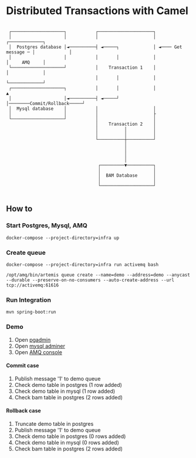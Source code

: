 # Distributed Transactions with Camel
```

 ┌────────────────────┐           ┌─────────────────────┐
 │                    │           │                     │                     ┌─────────────┐
 │  Postgres database │◄──────────┤ ◄─────┐             │ ◄──── Get message ─ │             │
 │                    │           │       │             │                     │     AMQ     │
 └────────────────────┘           │    Transaction 1    │                     │             │
                                  │       │             │                     └─────────────┘
 ┌────────────────────┐           │       │             │                            ▲
 │                    │◄──────────┤ ◄─────┘             │────────Commit/Rollback─────┘                            
 │  Mysql database    │           │                     │                            
 │                    │           │                     ├
 └────────────────────┘           │                     │
                                  │    Transaction 2    │
                                  │          │          │
                                  │          │          │
                                  └──────────┼──────────┘
                                             │
                                             │
                                             │
                                             │
                                   ┌─────────▼──────────┐
                                   │                    │
                                   │  BAM Database      │
                                   │                    │
                                   └────────────────────┘
 
```
## How to
### Start Postgres, Mysql, AMQ
```
docker-compose --project-directory=infra up 
```
### Create queue
```
docker-compose --project-directory=infra run activemq bash

/opt/amq/bin/artemis queue create --name=demo --address=demo --anycast --durable --preserve-on-no-consumers --auto-create-address --url tcp://activemq:61616
```
### Run Integration
```
mvn spring-boot:run
```

### Demo
1. Open [pgadmin](http://localhost:5050/)
2. Open [mysql adminer](http://localhost:6060/)
3. Open [AMQ console](http://localhost:8161/)

#### Commit case
1. Publish message '1' to demo queue
2. Check demo table in postgres (1 row added)
3. Check demo table in mysql (1 row added)
4. Check bam table in postgres (2 rows added)

#### Rollback case
1. Truncate demo table in postgres
2. Publish message '1' to demo queue
3. Check demo table in postgres (0 rows added)
4. Check demo table in mysql (0 rows added)
5. Check bam table in postgres (2 rows added)